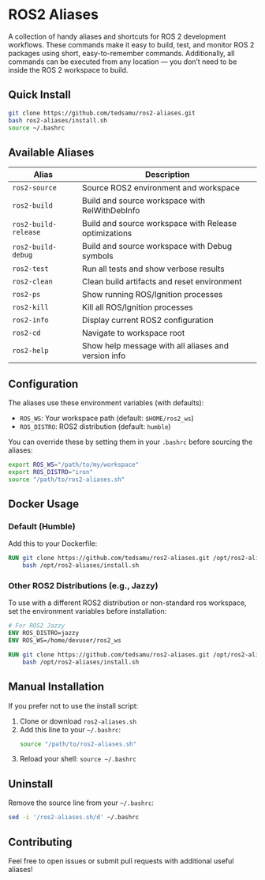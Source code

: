 # ROS2 Aliases

A collection of handy aliases and shortcuts for ROS 2 development workflows. These commands make it easy to 
build, test, and monitor ROS 2 packages using short, easy-to-remember commands. Additionally, all commands 
can be executed from any location — you don’t need to be inside the ROS 2 workspace to build.

## Quick Install

```bash
git clone https://github.com/tedsamu/ros2-aliases.git
bash ros2-aliases/install.sh
source ~/.bashrc
```

## Available Aliases

| Alias | Description |
|-------|-------------|
| `ros2-source` | Source ROS2 environment and workspace |
| `ros2-build` | Build and source workspace with RelWithDebInfo |
| `ros2-build-release` | Build and source workspace with Release optimizations |
| `ros2-build-debug` | Build and source workspace with Debug symbols |
| `ros2-test` | Run all tests and show verbose results |
| `ros2-clean` | Clean build artifacts and reset environment |
| `ros2-ps` | Show running ROS/Ignition processes |
| `ros2-kill` | Kill all ROS/Ignition processes |
| `ros2-info` | Display current ROS2 configuration |
| `ros2-cd` | Navigate to workspace root |
| `ros2-help` | Show help message with all aliases and version info |

## Configuration

The aliases use these environment variables (with defaults):

- `ROS_WS`: Your workspace path (default: `$HOME/ros2_ws`)
- `ROS_DISTRO`: ROS2 distribution (default: `humble`)

You can override these by setting them in your `.bashrc` before sourcing the aliases:

```bash
export ROS_WS="/path/to/my/workspace"
export ROS_DISTRO="iron"
source "/path/to/ros2-aliases.sh"
```

## Docker Usage

### Default (Humble)

Add this to your Dockerfile:

```dockerfile
RUN git clone https://github.com/tedsamu/ros2-aliases.git /opt/ros2-aliases && \
    bash /opt/ros2-aliases/install.sh
```

### Other ROS2 Distributions (e.g., Jazzy)

To use with a different ROS2 distribution or non-standard ros workspace, set the environment variables before installation:

```dockerfile
# For ROS2 Jazzy
ENV ROS_DISTRO=jazzy
ENV ROS_WS=/home/devuser/ros2_ws

RUN git clone https://github.com/tedsamu/ros2-aliases.git /opt/ros2-aliases && \
    bash /opt/ros2-aliases/install.sh
```

## Manual Installation

If you prefer not to use the install script:

1. Clone or download `ros2-aliases.sh`
2. Add this line to your `~/.bashrc`:
   ```bash
   source "/path/to/ros2-aliases.sh"
   ```
3. Reload your shell: `source ~/.bashrc`

## Uninstall

Remove the source line from your `~/.bashrc`:
```bash
sed -i '/ros2-aliases.sh/d' ~/.bashrc
```

## Contributing

Feel free to open issues or submit pull requests with additional useful aliases!
